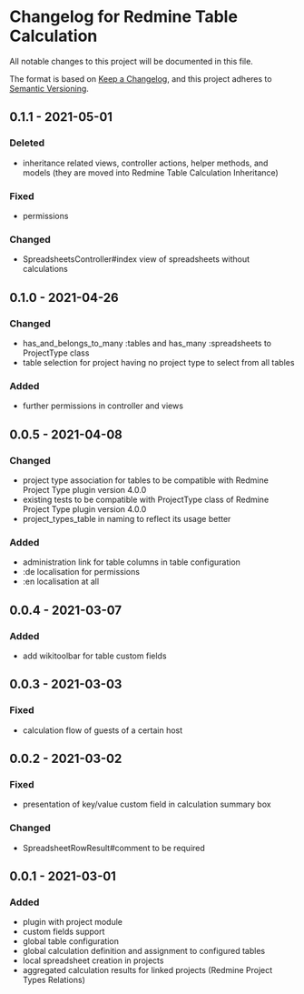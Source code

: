 # Changelog for Redmine Table Calculation

All notable changes to this project will be documented in this file.

The format is based on [Keep a Changelog](https://keepachangelog.com/en/1.0.0/),
and this project adheres to [Semantic Versioning](https://semver.org/spec/v2.0.0.html).

## 0.1.1 - 2021-05-01

### Deleted

* inheritance related views, controller actions, helper methods, and models (they
  are moved into Redmine Table Calculation Inheritance)

### Fixed

* permissions

### Changed

* SpreadsheetsController#index view of spreadsheets without calculations

## 0.1.0 - 2021-04-26

### Changed

* has_and_belongs_to_many :tables and has_many :spreadsheets to ProjectType class
* table selection for project having no project type to select from all tables

### Added

* further permissions in controller and views

## 0.0.5 - 2021-04-08

### Changed

* project type association for tables to be compatible with Redmine Project
  Type plugin version 4.0.0
* existing tests to be compatible with ProjectType class of Redmine Project 
  Type plugin version 4.0.0
* project_types_table in naming to reflect its usage better

### Added

* administration link for table columns in table configuration
* :de localisation for permissions
* :en localisation at all

## 0.0.4 - 2021-03-07

### Added

* add wikitoolbar for table custom fields

## 0.0.3 - 2021-03-03

### Fixed

* calculation flow of guests of a certain host

## 0.0.2 - 2021-03-02

### Fixed

* presentation of key/value custom field in calculation summary box

### Changed

* SpreadsheetRowResult#comment to be required

## 0.0.1 - 2021-03-01

### Added

* plugin with project module
* custom fields support
* global table configuration
* global calculation definition and assignment to configured tables
* local spreadsheet creation in projects
* aggregated calculation results for linked projects (Redmine Project Types Relations)
